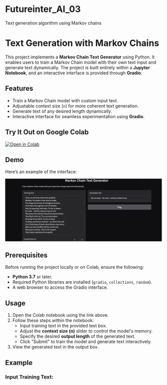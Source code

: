 # Futureinter_AI_03
Text generation algorithm using Markov chains

# Text Generation with Markov Chains

This project implements a **Markov Chain Text Generator** using Python. It enables users to train a Markov Chain model with their own text input and generate text dynamically. The project is built entirely within a **Jupyter Notebook**, and an interactive interface is provided through **Gradio**.

## Features
- Train a Markov Chain model with custom input text.
- Adjustable context size (`n`) for more coherent text generation.
- Generate text of any desired length dynamically.
- Interactive interface for seamless experimentation using **Gradio**.

## Try It Out on Google Colab
[![Open in Colab](https://colab.research.google.com/assets/colab-badge.svg)](https://colab.research.google.com/drive/1fePFprMtqZPRaolGKENEuOD1zgdF8zhb?usp=sharing)

## Demo
Here’s an example of the interface:

![Interface Preview](image.png)

## Prerequisites
Before running the project locally or on Colab, ensure the following:
- **Python 3.7** or later.
- Required Python libraries are installed (`gradio`, `collections`, `random`).
- A web browser to access the Gradio interface.

## Usage
1. Open the Colab notebook using the link above.
2. Follow these steps within the notebook:
   - Input training text in the provided text box.
   - Adjust the **context size (n)** slider to control the model's memory.
   - Specify the desired **output length** of the generated text.
   - Click "Submit" to train the model and generate text interactively.
3. View the generated text in the output box.

## Example
### Input Training Text:
